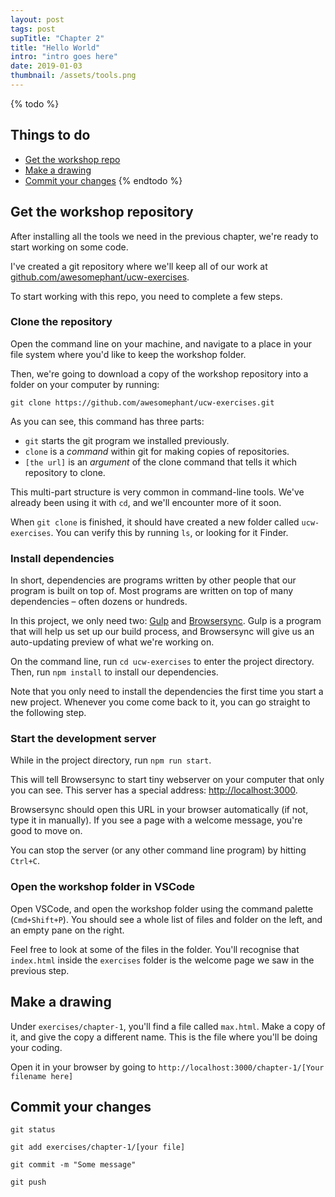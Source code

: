 ```yaml
---
layout: post
tags: post
supTitle: "Chapter 2"
title: "Hello World"
intro: "intro goes here"
date: 2019-01-03
thumbnail: /assets/tools.png
---
```


{% todo %}

## Things to do
- [Get the workshop repo](#clone)
- [Make a drawing](#clone)
- [Commit your changes](#clone)
{% endtodo %}


## Get the workshop repository
After installing all the tools we need in the previous chapter, we're ready to start working on some code.

I've created a git repository where we'll keep all of our work at [github.com/awesomephant/ucw-exercises](https://github.com/awesomephant/ucw-exercises).

To start working with this repo, you need to complete a few steps.

### Clone the repository

Open the command line on your machine, and navigate to a place in your file system where you'd like to keep the workshop folder.

Then, we're going to download a copy of the workshop repository into a folder on your computer by running:

```
git clone https://github.com/awesomephant/ucw-exercises.git
``` 

As you can see, this command has three parts:
- ```git``` starts the git program we installed previously.
- ```clone``` is a *command* within git for making copies of repositories.
- ```[the url]``` is an *argument* of the clone command that tells it which repository to clone.

This multi-part structure is very common in command-line tools. We've already been using it with ```cd```, and we'll encounter more of it soon.

When ```git clone``` is finished, it should have created a new folder called ```ucw-exercises```. You can verify this by running ```ls```, or looking for it Finder.

### Install dependencies
In short, dependencies are programs written by other people that our program is built on top of. Most programs are written on top of many dependencies – often dozens or hundreds.

In this project, we only need two: [Gulp](https://gulpjs.com/) and [Browsersync](https://www.browsersync.io/). Gulp is a program that will help us set up our build process, and Browsersync will give us an auto-updating preview of what we're working on. 

On the command line, run ```cd ucw-exercises``` to enter the project directory. Then, run ```npm install``` to install our dependencies.

Note that you only need to install the dependencies the first time you start a new project. Whenever you come come back to it, you can go straight to the following step.

### Start the development server
While in the project directory, run ```npm run start```.

This will tell Browsersync to start tiny webserver on your computer that only you can see. This server has a special address: [http://localhost:3000](http://localhost:3000).

Browsersync should open this URL in your browser automatically (if not, type it in manually). If you see a page with a welcome message, you're good to move on.

You can stop the server (or any other command line program) by hitting ```Ctrl+C```.

### Open the workshop folder in VSCode
Open VSCode, and open the workshop folder using the command palette (```Cmd+Shift+P```). You should see a whole list of files and folder on the left, and an empty pane on the right.

Feel free to look at some of the files in the folder. You'll recognise that ```index.html``` inside the ```exercises``` folder is the welcome page we saw in the previous step.

## Make a drawing
Under ```exercises/chapter-1```, you'll find a file called ```max.html```. Make a copy of it, and give the copy a different name. This is the file where you'll be doing your coding.

Open it in your browser by going to ```http://localhost:3000/chapter-1/[Your filename here]```

## Commit your changes

```
git status
```

```
git add exercises/chapter-1/[your file]
```

```
git commit -m "Some message"
```

```
git push
```
